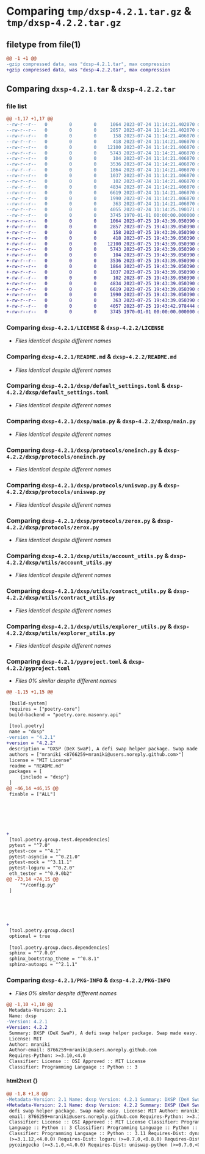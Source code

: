 # Comparing `tmp/dxsp-4.2.1.tar.gz` & `tmp/dxsp-4.2.2.tar.gz`

## filetype from file(1)

```diff
@@ -1 +1 @@
-gzip compressed data, was "dxsp-4.2.1.tar", max compression
+gzip compressed data, was "dxsp-4.2.2.tar", max compression
```

## Comparing `dxsp-4.2.1.tar` & `dxsp-4.2.2.tar`

### file list

```diff
@@ -1,17 +1,17 @@
--rw-r--r--   0        0        0     1064 2023-07-24 11:14:21.402070 dxsp-4.2.1/LICENSE
--rw-r--r--   0        0        0     2857 2023-07-24 11:14:21.402070 dxsp-4.2.1/README.md
--rw-r--r--   0        0        0      158 2023-07-24 11:14:21.406070 dxsp-4.2.1/dxsp/__init__.py
--rw-r--r--   0        0        0      418 2023-07-24 11:14:21.406070 dxsp-4.2.1/dxsp/config.py
--rw-r--r--   0        0        0    12100 2023-07-24 11:14:21.406070 dxsp-4.2.1/dxsp/default_settings.toml
--rw-r--r--   0        0        0     5743 2023-07-24 11:14:21.406070 dxsp-4.2.1/dxsp/main.py
--rw-r--r--   0        0        0      104 2023-07-24 11:14:21.406070 dxsp-4.2.1/dxsp/protocols/__init__.py
--rw-r--r--   0        0        0     3536 2023-07-24 11:14:21.406070 dxsp-4.2.1/dxsp/protocols/oneinch.py
--rw-r--r--   0        0        0     1864 2023-07-24 11:14:21.406070 dxsp-4.2.1/dxsp/protocols/uniswap.py
--rw-r--r--   0        0        0     1037 2023-07-24 11:14:21.406070 dxsp-4.2.1/dxsp/protocols/zerox.py
--rw-r--r--   0        0        0      102 2023-07-24 11:14:21.406070 dxsp-4.2.1/dxsp/utils/__init__.py
--rw-r--r--   0        0        0     4834 2023-07-24 11:14:21.406070 dxsp-4.2.1/dxsp/utils/account_utils.py
--rw-r--r--   0        0        0     6619 2023-07-24 11:14:21.406070 dxsp-4.2.1/dxsp/utils/contract_utils.py
--rw-r--r--   0        0        0     1990 2023-07-24 11:14:21.406070 dxsp-4.2.1/dxsp/utils/explorer_utils.py
--rw-r--r--   0        0        0      363 2023-07-24 11:14:21.406070 dxsp-4.2.1/dxsp/utils/utils.py
--rw-r--r--   0        0        0     4055 2023-07-24 11:14:25.190171 dxsp-4.2.1/pyproject.toml
--rw-r--r--   0        0        0     3745 1970-01-01 00:00:00.000000 dxsp-4.2.1/PKG-INFO
+-rw-r--r--   0        0        0     1064 2023-07-25 19:43:39.050390 dxsp-4.2.2/LICENSE
+-rw-r--r--   0        0        0     2857 2023-07-25 19:43:39.050390 dxsp-4.2.2/README.md
+-rw-r--r--   0        0        0      158 2023-07-25 19:43:39.050390 dxsp-4.2.2/dxsp/__init__.py
+-rw-r--r--   0        0        0      418 2023-07-25 19:43:39.050390 dxsp-4.2.2/dxsp/config.py
+-rw-r--r--   0        0        0    12100 2023-07-25 19:43:39.050390 dxsp-4.2.2/dxsp/default_settings.toml
+-rw-r--r--   0        0        0     5743 2023-07-25 19:43:39.050390 dxsp-4.2.2/dxsp/main.py
+-rw-r--r--   0        0        0      104 2023-07-25 19:43:39.050390 dxsp-4.2.2/dxsp/protocols/__init__.py
+-rw-r--r--   0        0        0     3536 2023-07-25 19:43:39.050390 dxsp-4.2.2/dxsp/protocols/oneinch.py
+-rw-r--r--   0        0        0     1864 2023-07-25 19:43:39.050390 dxsp-4.2.2/dxsp/protocols/uniswap.py
+-rw-r--r--   0        0        0     1037 2023-07-25 19:43:39.050390 dxsp-4.2.2/dxsp/protocols/zerox.py
+-rw-r--r--   0        0        0      102 2023-07-25 19:43:39.050390 dxsp-4.2.2/dxsp/utils/__init__.py
+-rw-r--r--   0        0        0     4834 2023-07-25 19:43:39.050390 dxsp-4.2.2/dxsp/utils/account_utils.py
+-rw-r--r--   0        0        0     6619 2023-07-25 19:43:39.050390 dxsp-4.2.2/dxsp/utils/contract_utils.py
+-rw-r--r--   0        0        0     1990 2023-07-25 19:43:39.050390 dxsp-4.2.2/dxsp/utils/explorer_utils.py
+-rw-r--r--   0        0        0      363 2023-07-25 19:43:39.050390 dxsp-4.2.2/dxsp/utils/utils.py
+-rw-r--r--   0        0        0     4057 2023-07-25 19:43:42.978444 dxsp-4.2.2/pyproject.toml
+-rw-r--r--   0        0        0     3745 1970-01-01 00:00:00.000000 dxsp-4.2.2/PKG-INFO
```

### Comparing `dxsp-4.2.1/LICENSE` & `dxsp-4.2.2/LICENSE`

 * *Files identical despite different names*

### Comparing `dxsp-4.2.1/README.md` & `dxsp-4.2.2/README.md`

 * *Files identical despite different names*

### Comparing `dxsp-4.2.1/dxsp/default_settings.toml` & `dxsp-4.2.2/dxsp/default_settings.toml`

 * *Files identical despite different names*

### Comparing `dxsp-4.2.1/dxsp/main.py` & `dxsp-4.2.2/dxsp/main.py`

 * *Files identical despite different names*

### Comparing `dxsp-4.2.1/dxsp/protocols/oneinch.py` & `dxsp-4.2.2/dxsp/protocols/oneinch.py`

 * *Files identical despite different names*

### Comparing `dxsp-4.2.1/dxsp/protocols/uniswap.py` & `dxsp-4.2.2/dxsp/protocols/uniswap.py`

 * *Files identical despite different names*

### Comparing `dxsp-4.2.1/dxsp/protocols/zerox.py` & `dxsp-4.2.2/dxsp/protocols/zerox.py`

 * *Files identical despite different names*

### Comparing `dxsp-4.2.1/dxsp/utils/account_utils.py` & `dxsp-4.2.2/dxsp/utils/account_utils.py`

 * *Files identical despite different names*

### Comparing `dxsp-4.2.1/dxsp/utils/contract_utils.py` & `dxsp-4.2.2/dxsp/utils/contract_utils.py`

 * *Files identical despite different names*

### Comparing `dxsp-4.2.1/dxsp/utils/explorer_utils.py` & `dxsp-4.2.2/dxsp/utils/explorer_utils.py`

 * *Files identical despite different names*

### Comparing `dxsp-4.2.1/pyproject.toml` & `dxsp-4.2.2/pyproject.toml`

 * *Files 0% similar despite different names*

```diff
@@ -1,15 +1,15 @@
 
 [build-system]
 requires = ["poetry-core"]
 build-backend = "poetry.core.masonry.api"
 
 [tool.poetry]
 name = "dxsp"
-version = "4.2.1"
+version = "4.2.2"
 description = "DXSP (DeX SwaP), A defi swap helper package. Swap made easy."
 authors = ["mraniki <8766259+mraniki@users.noreply.github.com>"]
 license = "MIT License"
 readme = "README.md"
 packages = [
     {include = "dxsp"}
 ]
@@ -46,14 +46,15 @@
 fixable = ["ALL"]
 
 
 
 
 
 
+
 [tool.poetry.group.test.dependencies]
 pytest = "^7.0"
 pytest-cov = "^4.1"
 pytest-asyncio = "^0.21.0"
 pytest-mock = "^3.11.1"
 pytest-loguru = "^0.2.0"
 eth_tester = "^0.9.0b2"
@@ -73,14 +74,15 @@
     "*/config.py"
 ]
 
 
 
 
 
+
 [tool.poetry.group.docs]
 optional = true
 
 [tool.poetry.group.docs.dependencies]
 sphinx = "^7.0.0"
 sphinx_bootstrap_theme = "^0.8.1"
 sphinx-autoapi = "^2.1.1"
```

### Comparing `dxsp-4.2.1/PKG-INFO` & `dxsp-4.2.2/PKG-INFO`

 * *Files 0% similar despite different names*

```diff
@@ -1,10 +1,10 @@
 Metadata-Version: 2.1
 Name: dxsp
-Version: 4.2.1
+Version: 4.2.2
 Summary: DXSP (DeX SwaP), A defi swap helper package. Swap made easy.
 License: MIT
 Author: mraniki
 Author-email: 8766259+mraniki@users.noreply.github.com
 Requires-Python: >=3.10,<4.0
 Classifier: License :: OSI Approved :: MIT License
 Classifier: Programming Language :: Python :: 3
```

#### html2text {}

```diff
@@ -1,8 +1,8 @@
-Metadata-Version: 2.1 Name: dxsp Version: 4.2.1 Summary: DXSP (DeX SwaP), A
+Metadata-Version: 2.1 Name: dxsp Version: 4.2.2 Summary: DXSP (DeX SwaP), A
 defi swap helper package. Swap made easy. License: MIT Author: mraniki Author-
 email: 8766259+mraniki@users.noreply.github.com Requires-Python: >=3.10,<4.0
 Classifier: License :: OSI Approved :: MIT License Classifier: Programming
 Language :: Python :: 3 Classifier: Programming Language :: Python :: 3.10
 Classifier: Programming Language :: Python :: 3.11 Requires-Dist: dynaconf
 (>=3.1.12,<4.0.0) Requires-Dist: loguru (>=0.7.0,<0.8.0) Requires-Dist:
 pycoingecko (>=3.1.0,<4.0.0) Requires-Dist: uniswap-python (>=0.7.0,<0.8.0)
```


